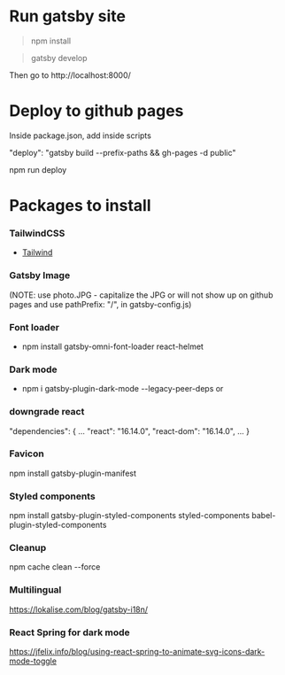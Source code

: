 # Run gatsby site

> npm install

> gatsby develop

Then go to http://localhost:8000/  

# Deploy to github pages

Inside package.json, add inside scripts

"deploy": "gatsby build --prefix-paths && gh-pages -d public"

npm run deploy

# Packages to install

### TailwindCSS
- [Tailwind](https://tailwindcss.com/docs/guides/gatsby)

### Gatsby Image 
(NOTE: use photo.JPG - capitalize the JPG or will not show up on github pages and use
pathPrefix: "/", in gatsby-config.js)

### Font loader
-  npm install gatsby-omni-font-loader react-helmet

### Dark mode
-  npm i gatsby-plugin-dark-mode --legacy-peer-deps
or

### downgrade react

"dependencies": {
   ...
   "react": "16.14.0",
    "react-dom": "16.14.0",
    ...
    }

### Favicon
npm install gatsby-plugin-manifest


### Styled components

npm install gatsby-plugin-styled-components styled-components babel-plugin-styled-components

### Cleanup
npm cache clean --force

### Multilingual

https://lokalise.com/blog/gatsby-i18n/

### React Spring for dark mode

https://jfelix.info/blog/using-react-spring-to-animate-svg-icons-dark-mode-toggle